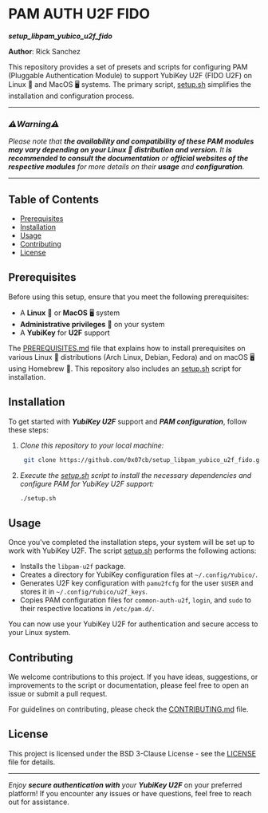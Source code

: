 # PAM AUTH U2F FIDO
***setup_libpam_yubico_u2f_fido***

**Author**: Rick Sanchez

This repository provides a set of presets and scripts for configuring PAM (Pluggable Authentication Module) to support YubiKey U2F (FIDO U2F) on Linux 🐧 and MacOS 🖥️ systems. The primary script, [setup.sh](setup.sh) simplifies the installation and configuration process.

- - -

### _⚠️**Warning**⚠️_
_Please note that **the availability and compatibility of these PAM modules may vary depending on your Linux 🐧 distribution and version.**_
_It **is recommended to consult the documentation** or **official websites of the respective modules** for more details on their **usage** and **configuration**._

- - -

## Table of Contents
- [Prerequisites](#prerequisites)
- [Installation](#installation)
- [Usage](#usage)
- [Contributing](#contributing)
- [License](#license)

## Prerequisites

Before using this setup, ensure that you meet the following prerequisites:

- A **Linux** 🐧 or **MacOS** 🖥️ system
- **Administrative privileges** 🔑 on your system
- A **YubiKey** for **U2F** support

The [PREREQUISITES.md](PREREQUISITES.md) file that explains how to install prerequisites on various Linux 🐧 distributions (Arch Linux, Debian, Fedora) and on macOS 🖥️ using Homebrew 🍺. 
This repository also includes an [setup.sh](setup.sh) script for installation.

## Installation

To get started with ***YubiKey U2F*** support and ***PAM configuration***, follow these steps:

1. _Clone this repository to your local machine:_
   ```bash
    git clone https://github.com/0x07cb/setup_libpam_yubico_u2f_fido.git && cd setup_libpam_yubico_u2f_fido
   ```
   
2. _Execute the [setup.sh](setup.sh) script to install the necessary dependencies and configure PAM for YubiKey U2F support:_
   ```bash
   ./setup.sh

## Usage

Once you've completed the installation steps, your system will be set up to work with YubiKey U2F. The script [setup.sh](setup.sh) performs the following actions:

- Installs the `libpam-u2f` package.
- Creates a directory for YubiKey configuration files at `~/.config/Yubico/`.
- Generates U2F key configuration with `pamu2fcfg` for the user `$USER` and stores it in `~/.config/Yubico/u2f_keys`.
- Copies PAM configuration files for `common-auth-u2f`, `login`, and `sudo` to their respective locations in `/etc/pam.d/`.

You can now use your YubiKey U2F for authentication and secure access to your Linux system.

## Contributing

We welcome contributions to this project. If you have ideas, suggestions, or improvements to the script or documentation, please feel free to open an issue or submit a pull request.

For guidelines on contributing, please check the [CONTRIBUTING.md](CONTRIBUTING.md) file.

## License

This project is licensed under the BSD 3-Clause License - see the [LICENSE](LICENSE) file for details.

---

_Enjoy **secure authentication with** your **YubiKey U2F**_ on your preferred platform!
If you encounter any issues or have questions, feel free to reach out for assistance.


